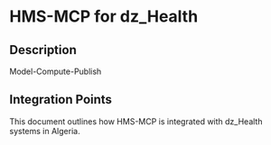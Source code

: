 # HMS-MCP for dz_Health

## Description

Model-Compute-Publish

## Integration Points

This document outlines how HMS-MCP is integrated with dz_Health systems in Algeria.
